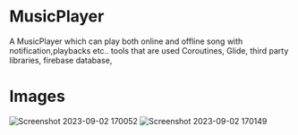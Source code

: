 # MusicPlayer
A MusicPlayer which can play both online and offline song with notification,playbacks etc.. tools that are used Coroutines, Glide, third party libraries, firebase database,

# Images

![Screenshot 2023-09-02 170052](https://github.com/Neeeraj27/MusicPlayer/assets/120241729/9f83cbf6-dbda-467f-8850-f008a547be38)
![Screenshot 2023-09-02 170149](https://github.com/Neeeraj27/MusicPlayer/assets/120241729/1cd9cb42-ef8b-484f-8a24-c44748f5d5b4)
